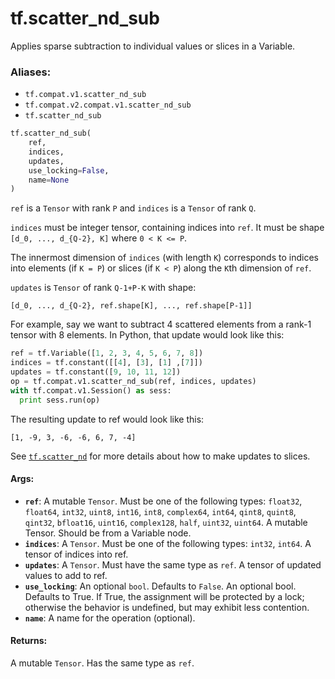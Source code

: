 <div itemscope itemtype="http://developers.google.com/ReferenceObject">
<meta itemprop="name" content="tf.scatter_nd_sub" />
<meta itemprop="path" content="Stable" />
</div>

# tf.scatter_nd_sub

Applies sparse subtraction to individual values or slices in a Variable.

### Aliases:

* `tf.compat.v1.scatter_nd_sub`
* `tf.compat.v2.compat.v1.scatter_nd_sub`
* `tf.scatter_nd_sub`

``` python
tf.scatter_nd_sub(
    ref,
    indices,
    updates,
    use_locking=False,
    name=None
)
```

<!-- Placeholder for "Used in" -->

`ref` is a `Tensor` with rank `P` and `indices` is a `Tensor` of rank `Q`.

`indices` must be integer tensor, containing indices into `ref`.
It must be shape `[d_0, ..., d_{Q-2}, K]` where `0 < K <= P`.

The innermost dimension of `indices` (with length `K`) corresponds to
indices into elements (if `K = P`) or slices (if `K < P`) along the `K`th
dimension of `ref`.

`updates` is `Tensor` of rank `Q-1+P-K` with shape:

```
[d_0, ..., d_{Q-2}, ref.shape[K], ..., ref.shape[P-1]]
```

For example, say we want to subtract 4 scattered elements from a rank-1 tensor
with 8 elements. In Python, that update would look like this:

```python
ref = tf.Variable([1, 2, 3, 4, 5, 6, 7, 8])
indices = tf.constant([[4], [3], [1] ,[7]])
updates = tf.constant([9, 10, 11, 12])
op = tf.compat.v1.scatter_nd_sub(ref, indices, updates)
with tf.compat.v1.Session() as sess:
  print sess.run(op)
```

The resulting update to ref would look like this:

    [1, -9, 3, -6, -6, 6, 7, -4]

See <a href="../tf/scatter_nd.md"><code>tf.scatter_nd</code></a> for more details about how to make updates to
slices.

#### Args:


* <b>`ref`</b>: A mutable `Tensor`. Must be one of the following types: `float32`,
  `float64`, `int32`, `uint8`, `int16`, `int8`, `complex64`, `int64`,
  `qint8`, `quint8`, `qint32`, `bfloat16`, `uint16`, `complex128`, `half`,
  `uint32`, `uint64`. A mutable Tensor. Should be from a Variable node.
* <b>`indices`</b>: A `Tensor`. Must be one of the following types: `int32`, `int64`.
  A tensor of indices into ref.
* <b>`updates`</b>: A `Tensor`. Must have the same type as `ref`.
  A tensor of updated values to add to ref.
* <b>`use_locking`</b>: An optional `bool`. Defaults to `False`.
  An optional bool. Defaults to True. If True, the assignment will
  be protected by a lock; otherwise the behavior is undefined,
  but may exhibit less contention.
* <b>`name`</b>: A name for the operation (optional).


#### Returns:

A mutable `Tensor`. Has the same type as `ref`.
